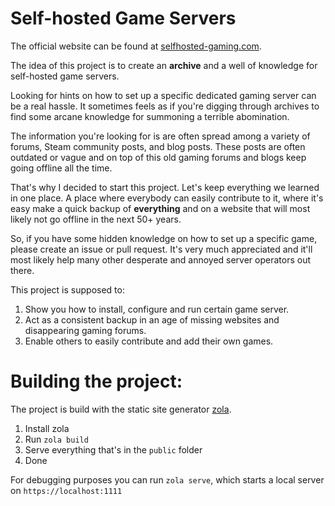 # Self-hosted Game Servers

The official website can be found at [selfhosted-gaming.com](https://selfhosted-gaming.com).

The idea of this project is to create an **archive** and a well of knowledge for self-hosted game servers.

Looking for hints on how to set up a specific dedicated gaming server can be a real hassle.
It sometimes feels as if you're digging through archives to find some arcane knowledge for summoning a terrible abomination. 

The information you're looking for is are often spread among a variety of forums, Steam community posts, and blog posts.
These posts are often outdated or vague and on top of this old gaming forums and blogs keep going offline all the time.

That's why I decided to start this project.
Let's keep everything we learned in one place.
A place where everybody can easily contribute to it, where it's easy make a quick backup of **everything** and on a website that will most likely not go offline in the next 50+ years.

So, if you have some hidden knowledge on how to set up a specific game, please create an issue or pull request.
It's very much appreciated and it'll most likely help many other desperate and annoyed server operators out there.

This project is supposed to:

1. Show you how to install, configure and run certain game server.
2. Act as a consistent backup in an age of missing websites and disappearing gaming forums.
3. Enable others to easily contribute and add their own games.


# Building the project:

The project is build with the static site generator [zola](https://github.com/getzola/zola).

1. Install zola
2. Run `zola build`
4. Serve everything that's in the `public` folder
3. Done

For debugging purposes you can run `zola serve`, which starts a local server on `https://localhost:1111`
